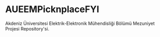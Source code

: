 # AUEEMPicknplaceFYI
Akdeniz Üniversitesi Elektrik-Elektronik Mühendisliği Bölümü Mezuniyet Projesi Repository'si.
